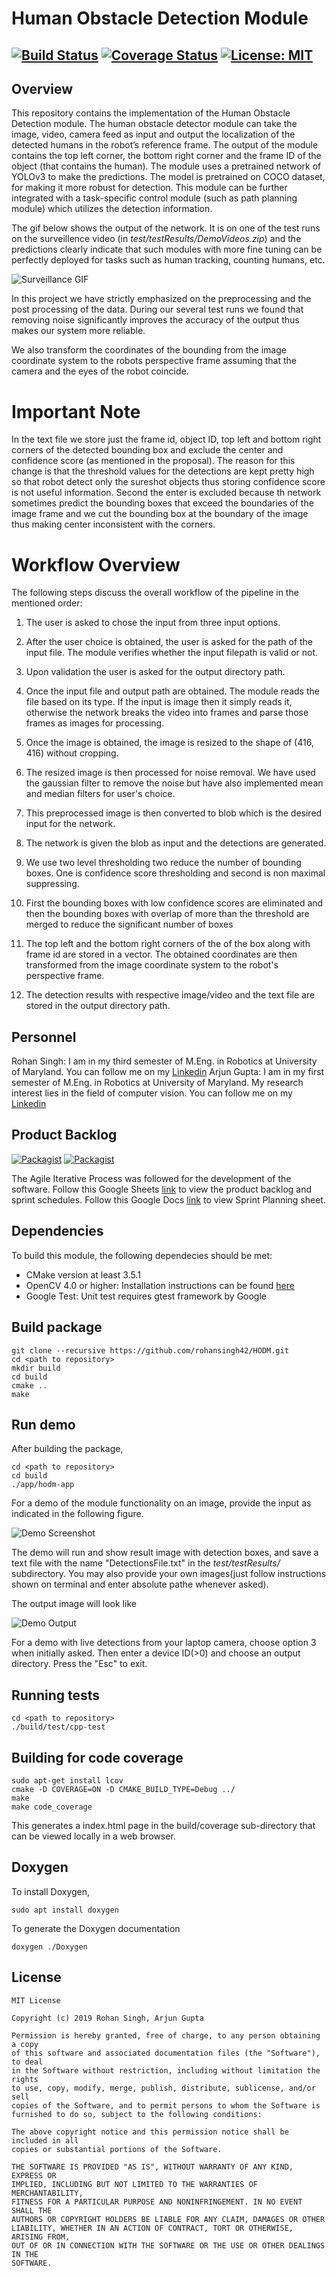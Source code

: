 # Human Obstacle Detection Module
[![Build Status](https://travis-ci.org/rohansingh42/HODM.svg?branch=master)](https://travis-ci.org/rohansingh42/HODM)
[![Coverage Status](https://coveralls.io/repos/github/rohansingh42/HODM/badge.svg?branch=master)](https://coveralls.io/github/rohansingh42/HODM?branch=master)
[![License: MIT](https://img.shields.io/badge/License-MIT-yellow.svg)](https://opensource.org/licenses/MIT)
---

## Overview

This repository contains the implementation of the Human Obstacle Detection module. The human obstacle detector module can take the image, video, camera feed as input and output the localization of the detected humans in the robot’s reference frame. The output of the module contains the top left corner, the bottom right corner and the frame ID of the object (that contains the human). The module uses a pretrained network of YOLOv3 to make the predictions. The model is pretrained on COCO dataset, for making it more robust for detection. This module can be further integrated with a task-specific control module (such as path planning module) which utilizes the detection information.

The gif below shows the output of the network. It is on one of the test runs on the surveillence video (in _test/testResults/DemoVideos.zip_) and the predictions clearly indicate that such modules with more fine tuning can be perfectly deployed for tasks such as human tracking, counting humans, etc. 

![Surveillance GIF](test/testResults/surveillanceVideo.gif)

In this project we have strictly emphasized on the preprocessing and the post processing of the data. During our several test runs we found that removing noise significantly improves the accuracy of the output thus makes our system more reliable.

We also transform the coordinates of the bounding from the image coordinate system to the robots perspective frame assuming that the camera and the eyes of the robot coincide. 


# Important Note

In the text file we store just the frame id, object ID, top left and bottom right corners of the detected bounding box and exclude the center and confidence score (as mentioned in the proposal). The reason for this change is that the threshold values for the detections are kept pretty high so that robot detect only the sureshot objects thus storing confidence score is not useful information. Second the enter is excluded because th network sometimes predict the bounding boxes that exceed the boundaries of the image frame and we cut the bounding box at the boundary of the image thus making center inconsistent with the corners. 

# Workflow Overview

The following steps discuss the overall workflow of the pipeline in the mentioned order:

  1. The user is asked to chose the input from three input options.

  2. After the user choice is obtained, the user is asked for the path of the input file. The module verifies whether the input filepath is valid or not.

  3. Upon validation the user is asked for the output directory path.

  4. Once the input file and output path are obtained. The module reads the file based on its type. If the input is image then it simply reads it, otherwise the network breaks the video into frames and parse those frames as images for processing.

  5. Once the image is obtained, the image is resized to the shape of (416, 416) without cropping.

  6. The resized image is then processed for noise removal. We have used the gaussian filter to remove the noise but have also implemented mean and median filters for user's choice.

  7. This preprocessed image is then converted to blob which is the desired input for the network.

  8. The network is given the blob as input and the detections are generated.

  9. We use two level thresholding two reduce the number of bounding boxes. One is confidence score thresholding and second is non maximal suppressing. 

  10. First the bounding boxes with low confidence scores are eliminated and then the bounding boxes with overlap of more than the threshold are merged to reduce the significant number of boxes

  11. The top left and the bottom right corners of the of the box along with frame id are stored in a vector. The obtained coordinates are then transformed from the image coordinate system to the robot's perspective frame.

  12. The detection results with respective image/video and the text file are stored in the output directory path.

## Personnel 

Rohan Singh: I am in my third semester of M.Eng. in Robotics at University of Maryland. You can follow me on my [Linkedin](www.linkedin.com/in/rohansingh42)
Arjun Gupta: I am in my first semester of M.Eng. in Robotics at University of Maryland. My research interest lies in the field of computer vision. You can follow me on my [Linkedin](https://www.linkedin.com/in/arjung27/)

## Product Backlog 
[![Packagist](https://img.shields.io/badge/AIP-Backlog-orange)](https://docs.google.com/spreadsheets/d/1Du2DV9m7JFUn_xO6RULXBDN6mna-3IR8e5ZURudZHeg/edit?usp=sharing)
[![Packagist](https://img.shields.io/badge/AIP-Sprint-brightgreen)](https://docs.google.com/document/d/1uqs_taycl7V5bicxRjuwfQ20OX_oftU3iqrRO5jNhTU/edit?usp=sharing)

The Agile Iterative Process was followed for the development of the software. Follow this Google Sheets [link](https://docs.google.com/spreadsheets/d/1Du2DV9m7JFUn_xO6RULXBDN6mna-3IR8e5ZURudZHeg/edit?usp=sharing) to view the product backlog and sprint schedules. Follow this Google Docs [link](https://docs.google.com/document/d/1uqs_taycl7V5bicxRjuwfQ20OX_oftU3iqrRO5jNhTU/edit?usp=sharing) to view Sprint Planning sheet.

## Dependencies
To build this module, the following dependecies should be met:

- CMake version at least 3.5.1
- OpenCV 4.0 or higher: Installation instructions can be found [here](https://www.learnopencv.com/install-opencv-4-on-ubuntu-16-04/)
- Google Test: Unit test requires gtest framework by Google

## Build package

```
git clone --recursive https://github.com/rohansingh42/HODM.git
cd <path to repository>
mkdir build
cd build
cmake ..
make
```

## Run demo
After building the package,
```
cd <path to repository>
cd build
./app/hodm-app
```
For a demo of the module functionality on an image, provide the input as indicated in the following figure.

![Demo Screenshot](test/testData/demoScreenshot.jpg)

The demo will run and show result image with detection boxes, and save a text file with the name "DetectionsFile.txt" in the _test/testResults/_ subdirectory. You may also provide your own images(just follow instructions shown on terminal and enter absolute pathe whenever asked).

The output image will look like 

![Demo Output](test/testResults/testImageDetection.jpg)

For a demo with live detections from your laptop camera, choose option 3 when initially asked. Then enter a device ID(>0) and choose an output directory. Press the "Esc" to exit.

## Running tests
```
cd <path to repository>
./build/test/cpp-test
```

## Building for code coverage 
```
sudo apt-get install lcov
cmake -D COVERAGE=ON -D CMAKE_BUILD_TYPE=Debug ../
make
make code_coverage
```
This generates a index.html page in the build/coverage sub-directory that can be viewed locally in a web browser.

## Doxygen
To install Doxygen, 
```
sudo apt install doxygen
```
To generate the Doxygen documentation 
```
doxygen ./Doxygen
```

## License

```
MIT License

Copyright (c) 2019 Rohan Singh, Arjun Gupta

Permission is hereby granted, free of charge, to any person obtaining a copy
of this software and associated documentation files (the "Software"), to deal
in the Software without restriction, including without limitation the rights
to use, copy, modify, merge, publish, distribute, sublicense, and/or sell
copies of the Software, and to permit persons to whom the Software is
furnished to do so, subject to the following conditions:

The above copyright notice and this permission notice shall be included in all
copies or substantial portions of the Software.

THE SOFTWARE IS PROVIDED "AS IS", WITHOUT WARRANTY OF ANY KIND, EXPRESS OR
IMPLIED, INCLUDING BUT NOT LIMITED TO THE WARRANTIES OF MERCHANTABILITY,
FITNESS FOR A PARTICULAR PURPOSE AND NONINFRINGEMENT. IN NO EVENT SHALL THE
AUTHORS OR COPYRIGHT HOLDERS BE LIABLE FOR ANY CLAIM, DAMAGES OR OTHER
LIABILITY, WHETHER IN AN ACTION OF CONTRACT, TORT OR OTHERWISE, ARISING FROM,
OUT OF OR IN CONNECTION WITH THE SOFTWARE OR THE USE OR OTHER DEALINGS IN THE
SOFTWARE.
```
